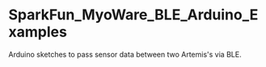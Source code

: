 # SparkFun_MyoWare_BLE_Arduino_Examples
Arduino sketches to pass sensor data between two Artemis's via BLE.
